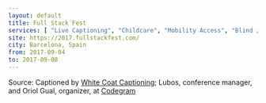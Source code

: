 ```yaml
---
layout: default
title: Full Stack Fest
services: [ "Live Captioning", "Childcare", "Mobility Access", "Blind / Vision Access", "Reserved Seating Near Stage", "Nursing / Pumping Room" ]
site: https://2017.fullstackfest.com/
city: Barcelona, Spain
from: 2017-09-04
to: 2017-09-08
---
```


Source: Captioned by [White Coat Captioning](http://www.whitecoatcaptioning.com/); Lubos, conference manager, and Oriol Gual, organizer, at [Codegram](https://www.codegram.com/)
